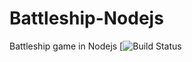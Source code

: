 # Battleship-Nodejs
Battleship game in Nodejs
[![Build Status](https://travis-ci.org/romanornr/Battleship-Nodejs.svg?branch=master)
